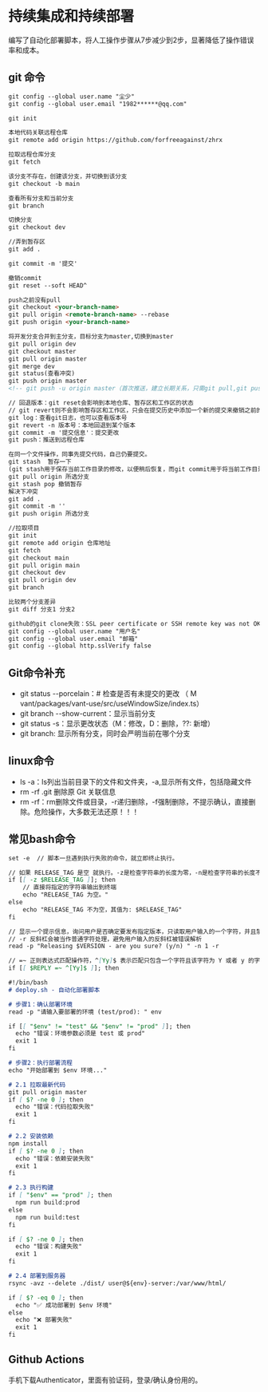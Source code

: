 # 持续集成和持续部署

编写了自动化部署脚本，将人工操作步骤从7步减少到2步，显著降低了操作错误率和成本。

## git 命令

```md
git config --global user.name "尘少"
git config --global user.email "1982******@qq.com"

git init 

本地代码关联远程仓库
git remote add origin https://github.com/forfreeagainst/zhrx 

拉取远程仓库分支 
git fetch

该分支不存在，创建该分支，并切换到该分支
git checkout -b main

查看所有分支和当前分支
git branch

切换分支
git checkout dev

//弄到暂存区
git add .

git commit -m '提交'

撤销commit 
git reset --soft HEAD^

push之前没有pull
git checkout <your-branch-name>
git pull origin <remote-branch-name> --rebase
git push origin <your-branch-name>

将开发分支合并到主分支，目标分支为master,切换到master
git pull origin dev
git checkout master
git pull origin master
git merge dev
git status(查看冲突)
git push origin master
<!-- git push -u origin master（首次推送，建立长期关系，只需git pull,git push） -->

// 回退版本：git reset会影响到本地仓库、暂存区和工作区的状态
// git revert则不会影响暂存区和工作区，只会在提交历史中添加一个新的提交来撤销之前的更改。
git log：查看git日志，也可以查看版本号
git revert -n 版本号：本地回退到某个版本
git commit -m '提交信息'：提交更改
git push：推送到远程仓库

在同一个文件操作，同事先提交代码，自己仍要提交。
git stash  暂存一下
(git stash用于保存当前工作目录的修改，以便稍后恢复，而git commit用于将当前工作目录的修改提交到本地仓库。)
git pull origin 所选分支
git stash pop 撤销暂存
解决下冲突
git add .
git commit -m ''
git push origin 所选分支

//拉取项目
git init
git remote add origin 仓库地址
git fetch
git checkout main
git pull origin main
git checkout dev
git pull origin dev
git branch

比较两个分支差异
git diff 分支1 分支2

github的git clone失败：SSL peer certificate or SSH remote key was not OK
git config --global user.name "用户名"
git config --global user.email "邮箱"
git config --global http.sslVerify false
```

## Git命令补充

* git status --porcelain：# 检查是否有未提交的更改 （ M vant/packages/vant-use/src/useWindowSize/index.ts）
* git branch --show-current：显示当前分支
* git status -s：显示更改状态（M：修改，D：删除，??: 新增）
* git branch: 显示所有分支，同时会严明当前在哪个分支

## linux命令

* ls -a：ls列出当前目录下的文件和文件夹，-a,显示所有文件，包括隐藏文件
* rm -rf .git 删除原 Git 关联信息
* rm -rf：rm删除文件或目录，-r递归删除，-f强制删除，不提示确认，直接删除。危险操作，大多数无法还原！！！

## 常见bash命令

```md
set -e  // 脚本一旦遇到执行失败的命令，就立即终止执行。

// 如果 RELEASE_TAG 是空 就执行。-z是检查字符串的长度为零，-n是检查字符串的长度不为零
if [[ -z $RELEASE_TAG ]]; then
    // 直接将指定的字符串输出到终端
    echo "RELEASE_TAG 为空。"
else
    echo "RELEASE_TAG 不为空，其值为: $RELEASE_TAG"
fi

// 显示一个提示信息，询问用户是否确定要发布指定版本，只读取用户输入的一个字符，并且禁用反斜杠的转义功能。
// -r 反斜杠会被当作普通字符处理，避免用户输入的反斜杠被错误解析
read -p "Releasing $VERSION - are you sure? (y/n) " -n 1 -r

// =~ 正则表达式匹配操作符，^[Yy]$ 表示匹配只包含一个字符且该字符为 Y 或者 y 的字符串。
if [[ $REPLY =~ ^[Yy]$ ]]; then

```

```md
#!/bin/bash
# deploy.sh - 自动化部署脚本

# 步骤1：确认部署环境
read -p "请输入要部署的环境 (test/prod): " env

if [[ "$env" != "test" && "$env" != "prod" ]]; then
  echo "错误：环境参数必须是 test 或 prod"
  exit 1
fi

# 步骤2：执行部署流程
echo "开始部署到 $env 环境..."

# 2.1 拉取最新代码
git pull origin master
if [ $? -ne 0 ]; then
  echo "错误：代码拉取失败"
  exit 1
fi

# 2.2 安装依赖
npm install
if [ $? -ne 0 ]; then
  echo "错误：依赖安装失败"
  exit 1
fi

# 2.3 执行构建
if [ "$env" == "prod" ]; then
  npm run build:prod
else
  npm run build:test
fi

if [ $? -ne 0 ]; then
  echo "错误：构建失败"
  exit 1
fi

# 2.4 部署到服务器
rsync -avz --delete ./dist/ user@${env}-server:/var/www/html/

if [ $? -eq 0 ]; then
  echo "✅ 成功部署到 $env 环境"
else
  echo "❌ 部署失败"
  exit 1
fi
```

## Github Actions

手机下载Authenticator，里面有验证码，登录/确认身份用的。
